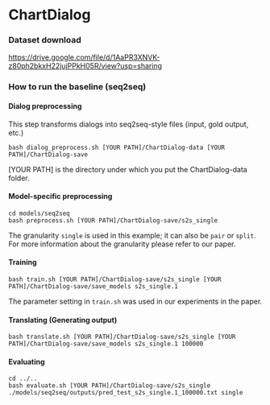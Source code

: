 # ChartDialog

### Dataset download
https://drive.google.com/file/d/1AaPR3XNVK-z80ph2bkxH22jujPPkH05R/view?usp=sharing

### How to run the baseline (seq2seq)
#### Dialog preprocessing
This step transforms dialogs into seq2seq-style files (input, gold output, etc.)
```
bash dialog_preprocess.sh [YOUR PATH]/ChartDialog-data [YOUR PATH]/ChartDialog-save
```
\[YOUR PATH\] is the directory under which you put the ChartDialog-data folder.

#### Model-specific preprocessing
```
cd models/seq2seq
bash preprocess.sh [YOUR PATH]/ChartDialog-save/s2s_single
```
The granularity ``single`` is used in this example; it can also be ``pair`` or ``split``. For more information about the granularity please refer to our paper.

#### Training
```
bash train.sh [YOUR PATH]/ChartDialog-save/s2s_single [YOUR PATH]/ChartDialog-save/save_models s2s_single.1
```
The parameter setting in ``train.sh`` was used in our experiments in the paper.

#### Translating (Generating output)
```
bash translate.sh [YOUR PATH]/ChartDialog-save/s2s_single [YOUR PATH]/ChartDialog-save/save_models s2s_single.1 100000
```

#### Evaluating
```
cd ../..
bash evaluate.sh [YOUR PATH]/ChartDialog-save/s2s_single ./models/seq2seq/outputs/pred_test_s2s_single.1_100000.txt single
```



